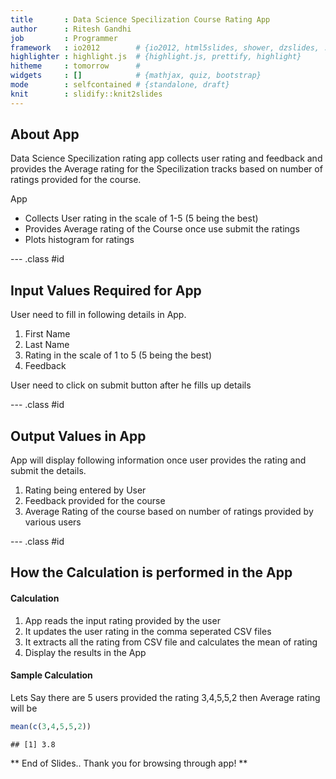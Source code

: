 ```yaml
---
title       : Data Science Specilization Course Rating App
author      : Ritesh Gandhi
job         : Programmer
framework   : io2012        # {io2012, html5slides, shower, dzslides, ...}
highlighter : highlight.js  # {highlight.js, prettify, highlight}
hitheme     : tomorrow      # 
widgets     : []            # {mathjax, quiz, bootstrap}
mode        : selfcontained # {standalone, draft}
knit        : slidify::knit2slides
---
```


## About App


Data Science Specilization rating app collects user rating and feedback and provides the Average rating for the Specilization tracks based on number of ratings provided for the course.

App
  - Collects User rating in the scale of 1-5 (5 being the best)
  - Provides Average rating of the Course once use submit the ratings
  - Plots histogram for ratings

--- .class #id 

## Input Values Required for App


User need to fill in following details in App.

1. First Name
2. Last Name
3. Rating in the scale of 1 to 5 (5 being the best)
4. Feedback

User need to click on submit button after he fills up details

--- .class #id

## Output Values in App


App will display following information once user provides the rating and submit the details.

1. Rating being entered by User
2. Feedback provided for the course
3. Average Rating of the course based on number of ratings provided by various users

--- .class #id

## How the Calculation is performed in the App

#### Calculation 
1. App reads the input rating provided by the user
2. It updates the user rating in the comma seperated CSV files
3. It extracts all the rating from CSV file and calculates the mean of rating
4. Display the results in the App

#### Sample Calculation
Lets Say there are 5 users provided the rating 3,4,5,5,2 then
Average rating will be

```r
mean(c(3,4,5,5,2))
```

```
## [1] 3.8
```
** End of Slides.. Thank you for browsing through app! **
